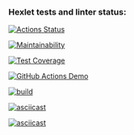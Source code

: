 ### Hexlet tests and linter status:
[![Actions Status](https://github.com/MaksimDenisov/java-project-71/workflows/hexlet-check/badge.svg)](https://github.com/MaksimDenisov/java-project-71/actions)

[![Maintainability](https://api.codeclimate.com/v1/badges/1a966e4f1ac90967e1b9/maintainability)](https://codeclimate.com/github/MaksimDenisov/java-project-71/maintainability)

[![Test Coverage](https://api.codeclimate.com/v1/badges/1a966e4f1ac90967e1b9/test_coverage)](https://codeclimate.com/github/MaksimDenisov/java-project-71/test_coverage)

[![GitHub Actions Demo](https://github.com/MaksimDenisov/java-project-71/actions/workflows/github-actions-demo.yml/badge.svg)](https://github.com/MaksimDenisov/java-project-71/actions/workflows/github-actions-demo.yml)

[![build](https://github.com/MaksimDenisov/java-project-71/actions/workflows/build.yml/badge.svg)](https://github.com/MaksimDenisov/java-project-71/actions/workflows/build.yml)

[![asciicast](https://asciinema.org/a/oxUbpx8hrIwm76q52oSu7MiVN.svg)](https://asciinema.org/a/oxUbpx8hrIwm76q52oSu7MiVN)

[![asciicast](https://asciinema.org/a/GCXARsopKrqxzwaNa9qFWJB0H.svg)](https://asciinema.org/a/GCXARsopKrqxzwaNa9qFWJB0H)
